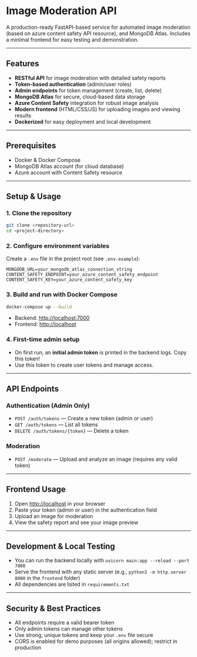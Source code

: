 # Image Moderation API 

A production-ready FastAPI-based service for automated image moderation (based on azure content safety API resource),  and MongoDB Atlas. Includes a minimal frontend for easy testing and demonstration.

---

## Features

- **RESTful API** for image moderation with detailed safety reports
- **Token-based authentication** (admin/user roles)
- **Admin endpoints** for token management (create, list, delete)
- **MongoDB Atlas** for secure, cloud-based data storage
- **Azure Content Safety** integration for robust image analysis
- **Modern frontend** (HTML/CSS/JS) for uploading images and viewing results
- **Dockerized** for easy deployment and local development

---

## Prerequisites

- Docker & Docker Compose
- MongoDB Atlas account (for cloud database)
- Azure account with Content Safety resource

---

## Setup & Usage

### 1. Clone the repository
```bash
git clone <repository-url>
cd <project-directory>
```

### 2. Configure environment variables
Create a `.env` file in the project root (see `.env.example`):
```
MONGODB_URL=your_mongodb_atlas_connection_string
CONTENT_SAFETY_ENDPOINT=your_azure_content_safety_endpoint
CONTENT_SAFETY_KEY=your_azure_content_safety_key
```

### 3. Build and run with Docker Compose
```bash
docker-compose up --build
```
- Backend: [http://localhost:7000](http://localhost:7000)
- Frontend: [http://localhost](http://localhost)

### 4. First-time admin setup
- On first run, an **initial admin token** is printed in the backend logs. Copy this token!
- Use this token to create user tokens and manage access.

---

## API Endpoints

### Authentication (Admin Only)
- `POST /auth/tokens` — Create a new token (admin or user)
- `GET /auth/tokens` — List all tokens
- `DELETE /auth/tokens/{token}` — Delete a token

### Moderation
- `POST /moderate` — Upload and analyze an image (requires any valid token)

---

## Frontend Usage
1. Open [http://localhost](http://localhost) in your browser
2. Paste your token (admin or user) in the authentication field
3. Upload an image for moderation
4. View the safety report and see your image preview

---

## Development & Local Testing
- You can run the backend locally with `uvicorn main:app --reload --port 7000`
- Serve the frontend with any static server (e.g., `python3 -m http.server 8000` in the `frontend` folder)
- All dependencies are listed in `requirements.txt`

---

## Security & Best Practices
- All endpoints require a valid bearer token
- Only admin tokens can manage other tokens
- Use strong, unique tokens and keep your `.env` file secure
- CORS is enabled for demo purposes (all origins allowed); restrict in production


